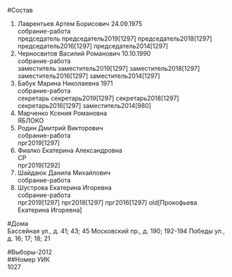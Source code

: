 #Состав  
1. Лаврентьев Артем Борисович 24.09.1975  
    собрание-работа  
    председатель председатель2019[1297] председатель2018[1297] председатель2016[1297] председатель2014[1297]  
2. Черносвитов Василий Романович 10.10.1990  
    собрание-работа  
    заместитель заместитель2019[1297] заместитель2018[1297] заместитель2016[1297] заместитель2014[1297]  
3. Бабук Марина Николаевна 1971  
    собрание-работа  
    секретарь секретарь2019[1297] секретарь2018[1297] секретарь2016[1297] заместитель2014[980]  
4. Марченко Ксения Романовна  
    ЯБЛОКО  
5. Родин Дмитрий Викторович  
    собрание-работа  
    прг2019[1297]  
6. Фиалко Екатерина Александровна  
    СР  
    прг2019[1292]  
7. Шайдаюк Данила Михайлович  
    собрание-работа  
8. Шустрова Екатерина Игоревна  
    собрание-работа  
    прг2019[1297] прг2018[1297] прг2016[1297] old[Прокофьева Екатерина Игоревна]  
  
#Дома  
Бассейная ул., д. 41; 43; 45 Московский пр., д. 190; 192-194 Победы ул., д. 16; 17; 18; 21  
  
#Выборы-2012  
##Номер УИК  
1027  
